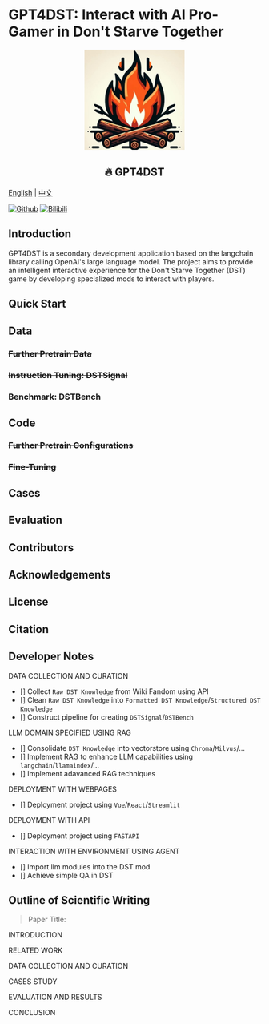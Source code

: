 # GPT4DST: Interact with AI Pro-Gamer in Don't Starve Together

<div style="text-align:center">
<img src="./assets/logo_1.jpg" alt="DST-GPT-logo" width="200"/>
<h2>🔥 GPT4DST</h2>
</div>

[English](README.md) | [中文](README_CN.md)

[![Github](https://img.shields.io/badge/GitHub-GPT4DST-000000?logo=github)](https://github.com/Bili-Sakura/GPT4DST)
[![Bilibili](https://img.shields.io/badge/Bilibili-waiting...-00A1D6?logo=bilibili&logoColor=white)](https://bilibili.com)

## Introduction

GPT4DST is a secondary development application based on the langchain library calling OpenAI's large language model. The project aims to provide an intelligent interactive experience for the Don't Starve Together (DST) game by developing specialized mods to interact with players.

## Quick Start

## Data

### ~~Further Pretrain Data~~

### ~~Instruction Tuning: DSTSignal~~

### ~~Benchmark: DSTBench~~

## Code

### ~~Further Pretrain Configurations~~

### ~~Fine-Tuning~~

## Cases

## Evaluation

## Contributors

## Acknowledgements

## License

## Citation

## Developer Notes

DATA COLLECTION AND CURATION

- [] Collect `Raw DST Knowledge` from Wiki Fandom using API
- [] Clean `Raw DST Knowledge` into `Formatted DST Knowledge`/`Structured DST Knowledge`
- [] Construct pipeline for creating `DSTSignal`/`DSTBench`

LLM DOMAIN SPECIFIED USING RAG

- [] Consolidate `DST Knowledge` into vectorstore using `Chroma`/`Milvus`/...
- [] Implement RAG to enhance LLM capabilities using `langchain`/`llamaindex`/...
- [] Implement adavanced RAG techniques

DEPLOYMENT WITH WEBPAGES

- [] Deployment project using `Vue`/`React`/`Streamlit`

DEPLOYMENT WITH API

- [] Deployment project using `FASTAPI`

INTERACTION WITH ENVIRONMENT USING AGENT

- [] Import llm modules into the DST mod
- [] Achieve simple QA in DST

## Outline of Scientific Writing

> Paper Title:

INTRODUCTION

RELATED WORK

DATA COLLECTION AND CURATION

CASES STUDY

EVALUATION AND RESULTS

CONCLUSION
